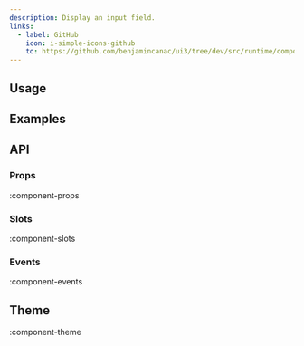 ```yaml
---
description: Display an input field.
links:
  - label: GitHub
    icon: i-simple-icons-github
    to: https://github.com/benjamincanac/ui3/tree/dev/src/runtime/components/Input.vue
---
```


## Usage

## Examples

## API

### Props

:component-props

### Slots

:component-slots

### Events

:component-events

## Theme

:component-theme
